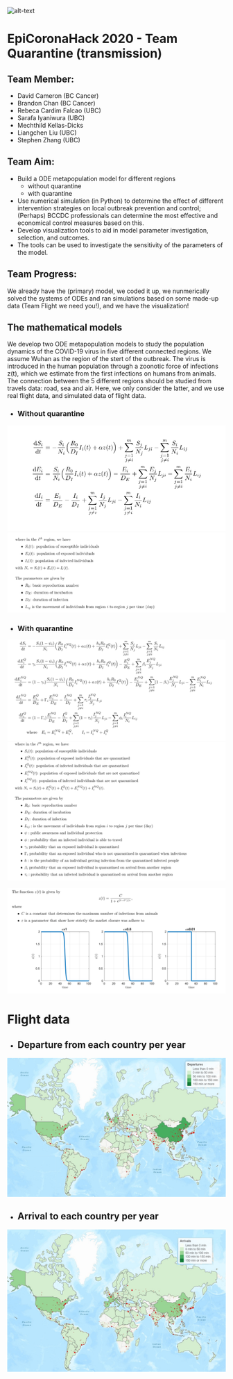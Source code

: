 ![alt-text](images/norwester_blue.png)
# EpiCoronaHack 2020 - Team Quarantine (transmission)

## Team Member:

* David Cameron (BC Cancer)
* Brandon Chan (BC Cancer)
* Rebeca Cardim Falcao (UBC)
* Sarafa Iyaniwura (UBC)
* Mechthild Kellas-Dicks 
* Liangchen Liu (UBC)
* Stephen Zhang (UBC)

## Team Aim:

* Build a ODE metapopulation model for different regions 
  * without  quarantine
  * with quarantine 
* Use numerical simulation (in Python) to determine the effect of different intervention strategies on local outbreak prevention and control; (Perhaps) BCCDC professionals can determine the most effective and economical  control measures based on this. 
* Develop visualization tools to aid in model parameter investigation, selection, and outcomes. 
* The tools can be used to investigate the sensitivity of the parameters of the model.

## Team Progress:

We already have the (primary) model, we coded it up, we nunmerically solved the systems of ODEs and ran simulations based on some made-up data (Team Flight we need you!), and we have the visualization!

## The mathematical models

We develop two ODE metapopulation models to study the population dynamics of the COVID-19 virus in five different connected regions. We assume Wuhan as the region of the stert of the outbreak. The virus is introduced in the human population through a zoonotic force of infections z(t), which we estimate from the first infections on humans from animals. The connection between the 5 different regions should be studied from travels data: road, sea and air. Here, we only consider the latter, and we use real flight data, and simulated data of flight data.

* ### Without quarantine
![alt-text](images/ODE_NoQuarantine.png)
![alt-text](images/Variable_NoQ.png)

* ### With quarantine
![alt-text](images/ODE_Quarantine.png)
![alt-text](images/Variable_Q.png)


![alt-text](images/z_function.png)

# Flight data
* ## Departure from each country per year
![alt-text](images/Departuresperyear.jpg)

* ## Arrival to each country per year
![alt-text](images/arrivals.jpg)



